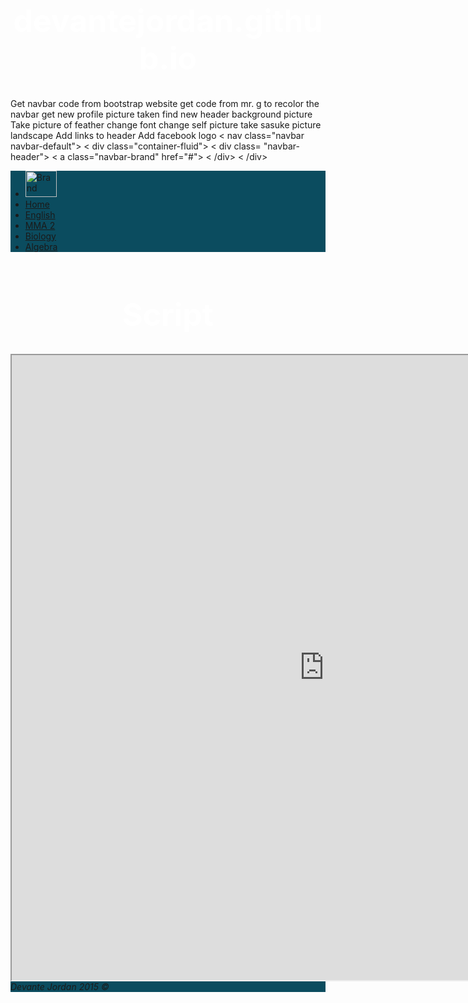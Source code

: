 # devantejordan.github.io
Get navbar code from bootstrap website
get code from mr. g to recolor the navbar
get new profile picture taken
find new header background picture
Take picture of feather 
change font
change self picture
take sasuke picture landscape
Add links to header
Add facebook logo
 < nav class="navbar navbar-default">
  < div class="container-fluid">
    < div class= "navbar-header">
    < a class="navbar-brand" href="#">
    < /div>
   < /div>
   
   
   
   
   
   
   
   
   <!DOCTYPE html>
<html>
<head>
  <meta charset="utf-8">
  <title>Devante Jordan - Portfolio</title>
  <link type="text/css" rel="stylesheet" href="stylesheets/normalize.css"> 
    <!--The link above called "normalize" goes to a CSS page that reset all of the browser defaults. Needs to be on Every Page-->
  <link rel="stylesheet" href="https://maxcdn.bootstrapcdn.com/bootstrap/3.3.5/css/bootstrap.min.css">
    <!--This is the link to the Bootstrap file, via CDN. This means you don't have to download it, it accesses a CSS page from the internet-->
  <link type="text/css" rel="stylesheet" href="stylesheets/landing.css">
    <!--This files goes to the CSS page I provided for the landing page. You can Open it as an example, but DO NOT EDIT IT! Any changes should go on a different CSS document-->
  <link type="text/css" rel="stylesheet" href="stylesheets/style.css">
    <!--This file will be the one that you customize yourself, with your own code.-->
  <link href='https://fonts.googleapis.com/css?family=Audiowide' rel='stylesheet' type='text/css'>
      <!--This link is for the google fonts API, which lets you customize .-->
  <meta name="viewport" content="width=device-width, initial-scale=1">
    <!--This makes the webpage check the size of the device it's on. This lets your page be mobile responsive-->
</head>
<body> 
<style>
h1{
  text-align:center;
  color:white;
  font-size:50px;
}
body{
  background:url('http://i.istockimg.com/file_thumbview_approve/47746598/5/stock-photo-47746598-digital-illustration-neurons.jpg');
  background-size:contain;
  
}
ul{
  background-color:#0B4C5F;
}
footer{
  background-color:#0B4C5F;
}
</style>
<ul class="nav nav-tabs">
  <li role="presentation"> <img alt="Brand" width="50px" height="42px" src="http://i1371.photobucket.com/albums/ag292/ItsJoker20/tumblr_mkd9zpSDvJ1qh838mo1_500_zps20a7cdec.gif">
      </li>
  <li role="presentation"><a href="index.html" target="_self">Home</a></li>
  <li role="presentation"><a href="english.html" target="_self">English</a></li>
  <li role="presentation"><a href="mma2.html" target="_self">MMA 2</a></li>
  <li role="presentation" class="active"><a href="biology.html" target="_self">Biology</a></li>
  <li role="presentation"><a href="algebra.html" target="_self">Algebra</a></li>
  
</ul>

<h1>Script</h1>
<iframe width="1000px" height="1000px" src="https://docs.google.com/document/d/1xT2N_8YfoYzevxTMbcxpHqKbQqToBKfU6YFaug4xGvE/pub?embedded=true"></iframe>
<footer>
 <i>Devante Jordan 2015 ©</i>
    
</footer>
<!--This stuff is the javascript information. The top is for jQuery, the second is Bootstrap, and the 3rd is one one you will edit-->
	<script src="http://code.jquery.com/jquery-1.11.0.min.js" type="text/javascript" charset="utf-8"></script>
	<script src="https://maxcdn.bootstrapcdn.com/bootstrap/3.3.5/js/bootstrap.min.js"></script>
	<script src="js/scripts.js" type="text/javascript" charset="utf-8"></script>
</body>